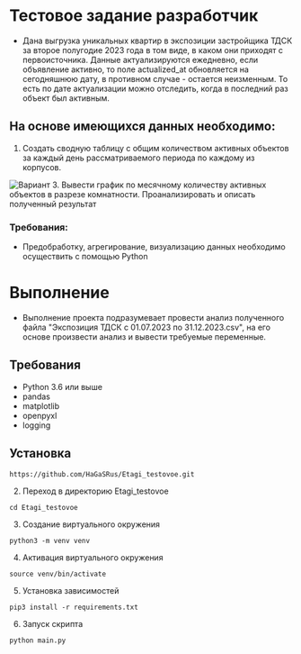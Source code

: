 # Тестовое задание разработчик

* Дана выгрузка уникальных квартир в экспозиции застройщика ТДСК за второе полугодие 2023 года в том виде, в каком они приходят с первоисточника.
Данные актуализируются ежедневно, если объявление активно, то поле actualized_at обновляется на сегодняшнюю дату, в противном случае - остается неизменным. То есть по дате актуализации можно отследить, когда в последний раз объект был активным.

## На основе имеющихся данных необходимо:
1. Создать сводную таблицу с общим количеством активных объектов за каждый день рассматриваемого периода по каждому из корпусов.
   
 ![Вариант](https://github.com/HaGaSRus/Etagi_testovoe/assets/107768388/c1f29c7e-aa3a-437a-b2fc-d83911fc791f)
3. Вывести график по месячному количеству активных объектов в разрезе комнатности. Проанализировать и описать полученный результат

### Требования:

* Предобработку, агрегирование, визуализацию данных необходимо осуществить  с помощью Python


# Выполнение 

* Выполнение проекта подразумевает провести анализ полученного файла "Экспозиция ТДСК с 01.07.2023 по 31.12.2023.csv", на его основе произвести анализ и вывести требуемые переменные.

## Требования

- Python 3.6 или выше
- pandas
- matplotlib
- openpyxl
- logging
<!--Установка-->
## Установка

```https://github.com/HaGaSRus/Etagi_testovoe.git```

2. Переход в директорию Etagi_testovoe

```cd Etagi_testovoe```

3. Создание виртуального окружения

```python3 -m venv venv```

4. Активация виртуального окружения

```source venv/bin/activate```

5. Установка зависимостей

```pip3 install -r requirements.txt```

6. Запуск скрипта 

```python main.py```
